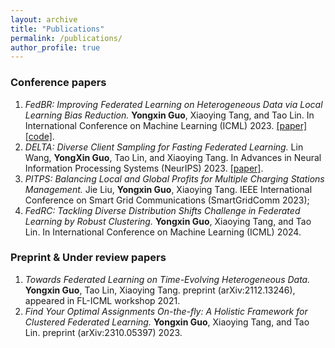 ```yaml
---
layout: archive
title: "Publications"
permalink: /publications/
author_profile: true
---
```


### Conference papers

1. *FedBR: Improving Federated Learning on Heterogeneous Data via Local Learning Bias Reduction.* **Yongxin Guo**, Xiaoying Tang, and Tao Lin. In International Conference on Machine Learning (ICML) 2023. [[paper]](https://openreview.net/pdf?id=nDKoVwNjMH)[[code]](https://github.com/LINs-lab/FedBR).
2. *DELTA: Diverse Client Sampling for Fasting Federated Learning.* Lin Wang, **YongXin Guo**, Tao Lin, and Xiaoying Tang. In Advances in Neural Information Processing Systems (NeurIPS) 2023. [[paper]](https://arxiv.org/abs/2205.13925).
3. *PITPS: Balancing Local and Global Profits for Multiple Charging Stations Management.* Jie Liu, **Yongxin Guo**, Xiaoying Tang. IEEE International Conference on Smart Grid Communications (SmartGridComm 2023);
4. *FedRC: Tackling Diverse Distribution Shifts Challenge in Federated Learning by Robust Clustering.* **Yongxin Guo**, Xiaoying Tang, and Tao Lin. In International Conference on Machine Learning (ICML) 2024.


### Preprint & Under review papers

1. *Towards Federated Learning on Time-Evolving Heterogeneous Data.* **Yongxin Guo**, Tao Lin, Xiaoying Tang. preprint (arXiv:2112.13246), appeared in FL-ICML workshop 2021.
2. *Find Your Optimal Assignments On-the-fly: A Holistic Framework for Clustered Federated Learning.* **Yongxin Guo**,
Xiaoying Tang, and Tao Lin. preprint (arXiv:2310.05397) 2023.
